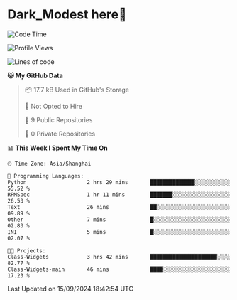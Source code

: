# Dark_Modest here👋
<!--
<img align="left" src="https://github-readme-stats.vercel.app/api/top-langs/?username=DarkModest" height=255>
<img align="left" src="https://github-readme-stats.vercel.app/api?username=DarkModest&include_all_commits=true&count_private-true&custom_title=Dark_Modest'%20GitHub%20Stats&line_height=30&show_icons=true&hide_border=false&bg_color=ffffff&title_color=000000&icon_color=000000&text_color=463467"><br>
-->
<!--START_SECTION:waka-->
![Code Time](http://img.shields.io/badge/Code%20Time-156%20hrs%2046%20mins-blue)

![Profile Views](http://img.shields.io/badge/Profile%20Views-0-blue)

![Lines of code](https://img.shields.io/badge/From%20Hello%20World%20I%27ve%20Written-131.3%20thousand%20lines%20of%20code-blue)

**🐱 My GitHub Data** 

> 📦 17.7 kB Used in GitHub's Storage 
 > 
> 🚫 Not Opted to Hire
 > 
> 📜 9 Public Repositories 
 > 
> 🔑 0 Private Repositories 
 > 
📊 **This Week I Spent My Time On** 

```text
🕑︎ Time Zone: Asia/Shanghai

💬 Programming Languages: 
Python                   2 hrs 29 mins       ██████████████░░░░░░░░░░░   55.52 % 
RPMSpec                  1 hr 11 mins        ███████░░░░░░░░░░░░░░░░░░   26.53 % 
Text                     26 mins             ██░░░░░░░░░░░░░░░░░░░░░░░   09.89 % 
Other                    7 mins              █░░░░░░░░░░░░░░░░░░░░░░░░   02.83 % 
INI                      5 mins              █░░░░░░░░░░░░░░░░░░░░░░░░   02.07 % 

🐱‍💻 Projects: 
Class-Widgets            3 hrs 42 mins       █████████████████████░░░░   82.77 % 
Class-Widgets-main       46 mins             ████░░░░░░░░░░░░░░░░░░░░░   17.23 % 
```


 Last Updated on 15/09/2024 18:42:54 UTC
<!--END_SECTION:waka-->

